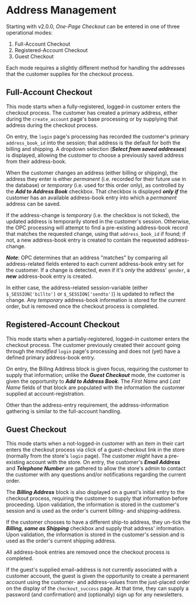 # Address Management #
Starting with v2.0.0, *One-Page Checkout* can be entered in one of three operational modes:
1. Full-Account Checkout
2. Registered-Account Checkout
2. Guest Checkout

Each mode requires a slightly different method for handling the addresses that the customer supplies for the checkout process.

## Full-Account Checkout ##
This mode starts when a fully-registered, logged-in customer enters the checkout process.  The customer has created a primary address, either during the `create_account` page's base processing or by supplying that address during the checkout process.

On entry, the `login` page's processing has recorded the customer's primary `address_book_id` into the session; that address is the default for both the billing and shipping.  A dropdown selection (***Select from saved addresses***) is displayed, allowing the customer to choose a previously saved address from their address-book.

When the customer changes an address (either billing or shipping), the address they enter is either *permanent* (i.e. recorded for their future use in the database) or *temporary* (i.e. used for this order only), as controlled by the ***Add to Address Book*** checkbox. That checkbox is displayed ***only if*** the customer has an available address-book entry into which a *permanent* address can be saved.

If the address-change is *temporary* (i.e. the checkbox is not ticked), the updated address is temporarily stored in the customer's session.  Otherwise, the  OPC processing will attempt to find a pre-existing address-book record that matches the requested change, using that `address_book_id` if found; if not, a new address-book entry is created to contain the requested address-change.

***Note***: OPC determines that an address "matches" by comparing all address-related fields entered to each current address-book entry set for the customer.  If a change is detected, even if it's _only_ the address' `gender`, a ***new*** address-book entry is created.

In either case, the address-related session-variable (either `$_SESSION['billto']` or `$_SESSION['sendto']`) is updated to reflect the change.  Any *temporary* address-book information is stored for the current order, but is removed once the checkout process is completed.

## Registered-Account Checkout ##
This mode starts when a partially-registered, logged-in customer enters the checkout process.  The customer previously created their account going through the *modified* `login` page's processing and does not (yet) have a defined primary address-book entry.

On entry, the Billing Address block is given focus, requiring the customer to supply that information; unlike the ***Guest Checkout*** mode, the customer is given the opportunity to ***Add to Address Book***.  The *First Name* and *Last Name* fields of that block are populated with the information the customer supplied at account-registration.

Other than the address-entry requirement, the address-information gathering is similar to the full-account handling.

## Guest Checkout ##
This mode starts when a not-logged-in customer with an item in their cart enters the checkout process via click of a guest-checkout link in the store (normally from the store's `login` page).  The customer *might* have a pre-existing account with the store. On entry, the customer's ***Email Address*** and ***Telephone Number*** are gathered to allow the store's admin to contact the customer with any questions and/or notifications regarding the current order.

The ***Billing Address*** block is also displayed on a guest's initial entry to the checkout process, requiring the customer to supply that information before proceeding.  Upon validation, the information is stored in the customer's session and is used as the order's current billing- and shipping-address.

If the customer chooses to have a different ship-to address, they un-tick the ***Billing, same as Shipping*** checkbox and supply that address' information.  Upon validation, the information is stored in the customer's session and is used as the order's current shipping address.

All address-book entries are removed once the checkout process is completed.

If the guest's supplied email-address is not currently associated with a customer account, the guest is given the opportunity to create a permanent account using the customer- and address-values from the just-placed order on the display of the `checkout_success` page.  At that time, they can supply a password (and confirmation) and (optionally) sign up for any newsletters.
